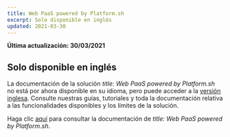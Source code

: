 ```yaml
---
title: Web PaaS powered by Platform.sh
excerpt: Solo disponible en inglés
updated: 2021-03-30
---
```


**Última actualización: 30/03/2021**

## Solo disponible en inglés

La documentación de la solución *title: Web PaaS powered by Platform.sh* no está por ahora disponible en su idioma, pero puede acceder a la [versión inglesa](https://help.ovhcloud.com/csm/en-gb-documentation-web-cloud-web-paas-powered-by-platformsh?id=kb_browse_cat&kb_id=e17b4f25551974502d4c6e78b7421955&kb_category=dc441955f49801102d4ca4d466a7fdb2). Consulte nuestras guías, tutoriales y toda la documentación relativa a las funcionalidades disponibles y los límites de la solución.

Haga clic [aquí](https://help.ovhcloud.com/csm/en-gb-documentation-web-cloud-web-paas-powered-by-platformsh?id=kb_browse_cat&kb_id=e17b4f25551974502d4c6e78b7421955&kb_category=dc441955f49801102d4ca4d466a7fdb2) para consultar la documentación de *title: Web PaaS powered by Platform.sh*.